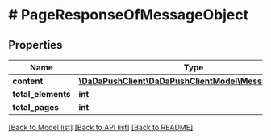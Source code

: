 # # PageResponseOfMessageObject

## Properties

Name | Type | Description | Notes
------------ | ------------- | ------------- | -------------
**content** | [**\DaDaPushClient\DaDaPushClientModel\MessageObject[]**](MessageObject.md) |  | [optional] 
**total_elements** | **int** |  | [optional] 
**total_pages** | **int** |  | [optional] 

[[Back to Model list]](../../README.md#documentation-for-models) [[Back to API list]](../../README.md#documentation-for-api-endpoints) [[Back to README]](../../README.md)



